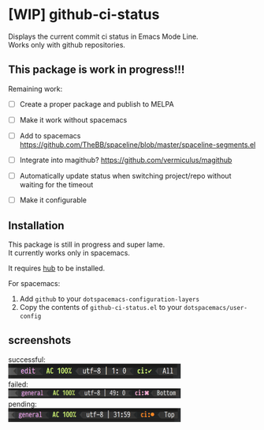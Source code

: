 [WIP] github-ci-status
======================

Displays the current commit ci status in Emacs Mode Line.  
Works only with github repositories.  


This package is work in progress!!!
-----------------------------------
Remaining work:

- [ ] Create a proper package and publish to MELPA
- [ ] Make it work without spacemacs
- [ ] Add to spacemacs https://github.com/TheBB/spaceline/blob/master/spaceline-segments.el
- [ ] Integrate into magithub? https://github.com/vermiculus/magithub
- [ ] Automatically update status when switching project/repo without waiting for the timeout
- [ ] Make it configurable


Installation
------------------------------------
This package is still in progress and super lame.  
It currently works only in spacemacs.  

It requires [hub](https://hub.github.com) to be installed.  

For spacemacs:  
1. Add `github` to your `dotspacemacs-configuration-layers`  
2. Copy the contents of `github-ci-status.el` to your `dotspacemacs/user-config`  

screenshots
-----------
successful:  
<img src="screenshots/successful.png" width="350px">  
failed:  
<img src="screenshots/failed.png" width="350px">  
pending:  
<img src="screenshots/pending.png" width="350px">  
